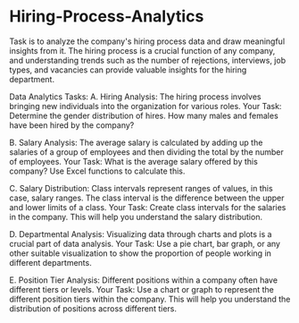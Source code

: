 # Hiring-Process-Analytics
Task is to analyze the company's hiring process data and draw meaningful insights from it. The hiring process is a crucial function of any company, and understanding trends such as the number of rejections, interviews, job types, and vacancies can provide valuable insights for the hiring department.

Data Analytics Tasks:
A. Hiring Analysis: The hiring process involves bringing new individuals into the organization for various roles.
Your Task: Determine the gender distribution of hires. How many males and females have been hired by the company?

B. Salary Analysis: The average salary is calculated by adding up the salaries of a group of employees and then dividing the total by the number of employees.
Your Task: What is the average salary offered by this company? Use Excel functions to calculate this.

C. Salary Distribution: Class intervals represent ranges of values, in this case, salary ranges. The class interval is the difference between the upper and lower limits of a class.
Your Task: Create class intervals for the salaries in the company. This will help you understand the salary distribution.

D. Departmental Analysis: Visualizing data through charts and plots is a crucial part of data analysis.
Your Task: Use a pie chart, bar graph, or any other suitable visualization to show the proportion of people working in different departments.

E. Position Tier Analysis: Different positions within a company often have different tiers or levels.
Your Task: Use a chart or graph to represent the different position tiers within the company. This will help you understand the distribution of positions across different tiers.
